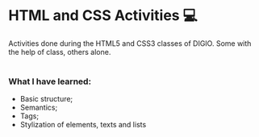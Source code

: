 # HTML and CSS Activities :computer:
Activities done during the HTML5 and CSS3 classes of DIGIO. Some with the help of class, others alone.
<br/><br/>

### What I have learned:
* Basic structure;
* Semantics;
* Tags;
* Stylization of elements, texts and lists